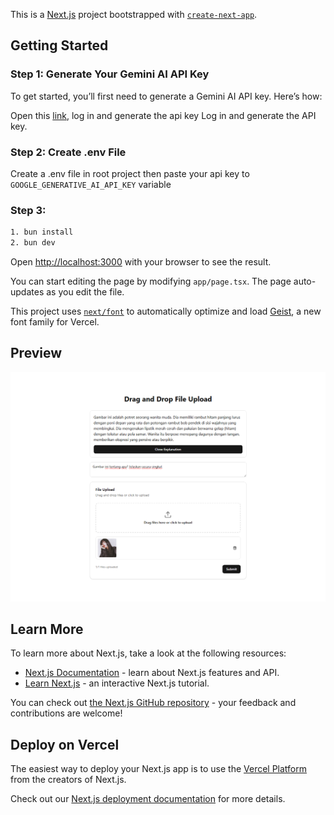 This is a [Next.js](https://nextjs.org) project bootstrapped with [`create-next-app`](https://nextjs.org/docs/app/api-reference/cli/create-next-app).

## Getting Started

### Step 1: Generate Your Gemini AI API Key
To get started, you’ll first need to generate a Gemini AI API key. Here’s how:

Open this [link](https://aistudio.google.com/apikey), log in and generate the api key
Log in and generate the API key.

### Step 2: Create .env File
Create a .env file in root project then paste your api key to `GOOGLE_GENERATIVE_AI_API_KEY` variable

### Step 3:
```bash
1. bun install
2. bun dev
```

Open [http://localhost:3000](http://localhost:3000) with your browser to see the result.

You can start editing the page by modifying `app/page.tsx`. The page auto-updates as you edit the file.

This project uses [`next/font`](https://nextjs.org/docs/app/building-your-application/optimizing/fonts) to automatically optimize and load [Geist](https://vercel.com/font), a new font family for Vercel.

## Preview
<img src="https://raw.githubusercontent.com/ziyadoodle/explain-photo-pdf-with-ai/refs/heads/master/public/2025-09-13%2017.37.38%20localhost%20823f577ae5a6.png" />

## Learn More

To learn more about Next.js, take a look at the following resources:

- [Next.js Documentation](https://nextjs.org/docs) - learn about Next.js features and API.
- [Learn Next.js](https://nextjs.org/learn) - an interactive Next.js tutorial.

You can check out [the Next.js GitHub repository](https://github.com/vercel/next.js) - your feedback and contributions are welcome!

## Deploy on Vercel

The easiest way to deploy your Next.js app is to use the [Vercel Platform](https://vercel.com/new?utm_medium=default-template&filter=next.js&utm_source=create-next-app&utm_campaign=create-next-app-readme) from the creators of Next.js.

Check out our [Next.js deployment documentation](https://nextjs.org/docs/app/building-your-application/deploying) for more details.
